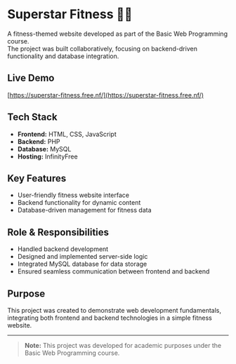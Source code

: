# Superstar Fitness 🏋️‍♂️

A fitness-themed website developed as part of the Basic Web Programming course.  
The project was built collaboratively, focusing on backend-driven functionality and database integration.

## Live Demo
[https://superstar-fitness.free.nf/](https://superstar-fitness.free.nf/)

## Tech Stack
- **Frontend:** HTML, CSS, JavaScript  
- **Backend:** PHP  
- **Database:** MySQL  
- **Hosting:** InfinityFree

## Key Features
- User-friendly fitness website interface  
- Backend functionality for dynamic content  
- Database-driven management for fitness data    

## Role & Responsibilities
- Handled backend development  
- Designed and implemented server-side logic  
- Integrated MySQL database for data storage  
- Ensured seamless communication between frontend and backend  

## Purpose
This project was created to demonstrate web development fundamentals, integrating both frontend and backend technologies in a simple fitness website.

---

> **Note:** This project was developed for academic purposes under the Basic Web Programming course.
